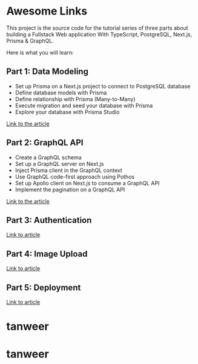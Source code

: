 # Awesome Links

This project is the source code for the tutorial series of three parts about building a Fullstack Web application With TypeScript, PostgreSQL, Next.js, Prisma & GraphQL.

Here is what you will learn:

## Part 1: Data Modeling

* Set up Prisma on a Next.js project to connect to PostgreSQL database
* Define database models with Prisma
* Define relationship with Prisma (Many-to-Many)
* Execute migration and seed your database with Prisma
* Explore your database with Prisma Studio

[Link to the article](https://www.prisma.io/blog/fullstack-nextjs-graphql-prisma-oklidw1rhw)

## Part 2: GraphQL API

* Create a GraphQL schema
* Set up a GraphQL server on Next.js
* Inject Prisma client in the GraphQL context
* Use GraphQL code-first approach using Pothos
* Set up Apollo client on Next.js to consume a GraphQL API
* Implement the pagination on a GraphQL API

[Link to the article](https://www.prisma.io/blog/fullstack-nextjs-graphql-prisma-2-fwpc6ds155)

## Part 3: Authentication

[Link to article](https://www.prisma.io/blog/fullstack-nextjs-graphql-prisma-3-clxbrcqppv)

## Part 4: Image Upload

[Link to article](https://www.prisma.io/blog/fullstack-nextjs-graphql-prisma-4-1k1kc83x3v)

## Part 5: Deployment

[Link to article](https://www.prisma.io/blog/fullstack-nextjs-graphql-prisma-5-m2fna60h7c)
# tanweer
# tanweer

